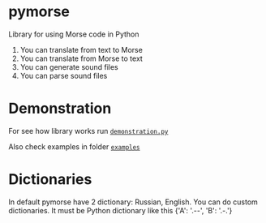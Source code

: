 # pymorse
Library for using Morse code in Python
1. You can translate from text to Morse
2. You can translate from Morse to text
3. You can generate sound files
4. You can parse sound files
# Demonstration
For see how library works run [`demonstration.py`](https://github.com/allmazz/pymorze/blob/master/demonstration.py)

Also check examples in folder [`examples`](https://github.com/allmazz/pymorze/blob/master/examples/)
# Dictionaries
In default pymorse have 2 dictionary: Russian, English. You can do custom dictionaries. It must be Python dictionary like this {'A': '.--', 'B': '.-.'}
